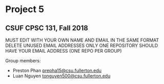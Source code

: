 # Project 5
## CSUF CPSC 131, Fall 2018

MUST EDIT WITH YOUR OWN NAME AND EMAIL IN THE SAME FORMAT
DELETE UNUSED EMAIL ADDRESSES
ONLY ONE REPOSITORY SHOULD HAVE YOUR EMAIL ADDRESS (ONE REPO PER GROUP)

Group members:

- Preston Phan prepha15@csu.fullerton.edu
- Luan Nguyen tonguyen500@csu.fullerton.edu
